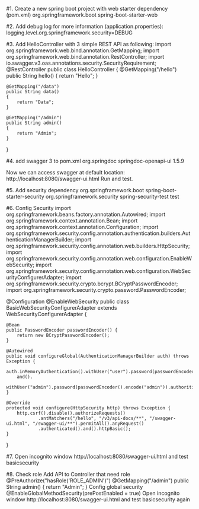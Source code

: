 #1. Create a new spring boot project with web starter dependency (pom.xml)
		<dependency>
			<groupId>org.springframework.boot</groupId>
			<artifactId>spring-boot-starter-web</artifactId>
		</dependency>

#2. Add debug log for more information (application.properties):
logging.level.org.springframework.security=DEBUG
		
#3. Add HelloController with 3 simple REST API as following:
import org.springframework.web.bind.annotation.GetMapping;
import org.springframework.web.bind.annotation.RestController;
import io.swagger.v3.oas.annotations.security.SecurityRequirement;
@RestController
public class HelloController {
    @GetMapping("/hello")
    public String hello() 
    {
        return "Hello";
    }
    
    @GetMapping("/data")
    public String data() 
    {
        return "Data";
    }
	
	@GetMapping("/admin")
    public String admin() 
    {
        return "Admin";
    }
}

#4. add swagger 3 to pom.xml
<dependency>
    <groupId>org.springdoc</groupId>
    <artifactId>springdoc-openapi-ui</artifactId>
    <version>1.5.9</version>
</dependency>

Now we can access swagger at default location: http://localhost:8080/swagger-ui.html
Run and test.

#5. Add security dependency
		<dependency>
			<groupId>org.springframework.boot</groupId>
			<artifactId>spring-boot-starter-security</artifactId>
		</dependency>
				<dependency>
			<groupId>org.springframework.security</groupId>
			<artifactId>spring-security-test</artifactId>
			<scope>test</scope>
		</dependency>
		
#6. Config Security
import org.springframework.beans.factory.annotation.Autowired;
import org.springframework.context.annotation.Bean;
import org.springframework.context.annotation.Configuration;
import org.springframework.security.config.annotation.authentication.builders.AuthenticationManagerBuilder;
import org.springframework.security.config.annotation.web.builders.HttpSecurity;
import org.springframework.security.config.annotation.web.configuration.EnableWebSecurity;
import org.springframework.security.config.annotation.web.configuration.WebSecurityConfigurerAdapter;
import org.springframework.security.crypto.bcrypt.BCryptPasswordEncoder;
import org.springframework.security.crypto.password.PasswordEncoder;

@Configuration
@EnableWebSecurity
public class BasicWebSecurityConfigurerAdapter extends WebSecurityConfigurerAdapter {

	@Bean
	public PasswordEncoder passwordEncoder() {
		return new BCryptPasswordEncoder();
	}

	@Autowired
	public void configureGlobal(AuthenticationManagerBuilder auth) throws Exception {
		auth.inMemoryAuthentication().withUser("user").password(passwordEncoder().encode("pass")).authorities("ROLE_USER").
		and().
		withUser("admin").password(passwordEncoder().encode("admin")).authorities("ROLE_ADMIN");
	}

	@Override
	protected void configure(HttpSecurity http) throws Exception {
		http.csrf().disable().authorizeRequests()
				.antMatchers("/hello", "/v3/api-docs/**", "/swagger-ui.html", "/swagger-ui/**").permitAll().anyRequest()
				.authenticated().and().httpBasic();
	}

}

#7. Open incognito window http://localhost:8080/swagger-ui.html and test  basicsecurity

#8. Check role 
Add API to Controller that need role    
	@PreAuthorize("hasRole('ROLE_ADMIN')")
    @GetMapping("/admin")
    public String admin() 
    {
        return "Admin";
    }
Config global security
@EnableGlobalMethodSecurity(prePostEnabled = true)
Open incognito window http://localhost:8080/swagger-ui.html and test  basicsecurity again